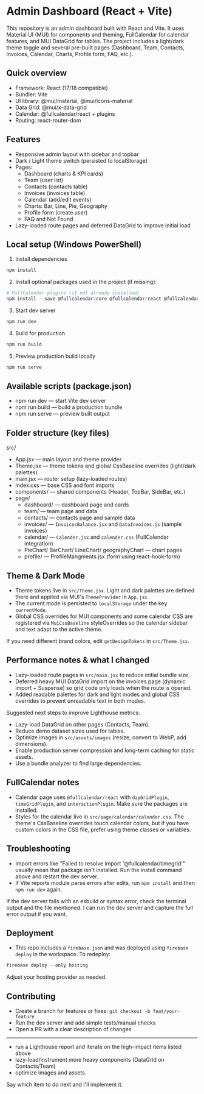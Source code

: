 # Admin Dashboard (React + Vite)

This repository is an admin dashboard built with React and Vite. It uses Material UI (MUI) for components and theming, FullCalendar for calendar features, and MUI DataGrid for tables. The project includes a light/dark theme toggle and several pre-built pages (Dashboard, Team, Contacts, Invoices, Calendar, Charts, Profile form, FAQ, etc.).

## Quick overview

- Framework: React (17/18 compatible)
- Bundler: Vite
- UI library: @mui/material, @mui/icons-material
- Data Grid: @mui/x-data-grid
- Calendar: @fullcalendar/react + plugins
- Routing: react-router-dom

## Features

- Responsive admin layout with sidebar and topbar
- Dark / Light theme switch (persisted to localStorage)
- Pages:
  - Dashboard (charts & KPI cards)
  - Team (user list)
  - Contacts (contacts table)
  - Invoices (invoices table)
  - Calendar (add/edit events)
  - Charts: Bar, Line, Pie, Geography
  - Profile form (create user)
  - FAQ and Not Found
- Lazy-loaded route pages and deferred DataGrid to improve initial load

## Local setup (Windows PowerShell)

1. Install dependencies

```powershell
npm install
```

2. Install optional packages used in the project (if missing):

```powershell
# FullCalendar plugins (if not already installed)
npm install --save @fullcalendar/core @fullcalendar/react @fullcalendar/daygrid @fullcalendar/timegrid @fullcalendar/interaction
```

3. Start dev server

```powershell
npm run dev
```

4. Build for production

```powershell
npm run build
```

5. Preview production build locally

```powershell
npm run serve
```

## Available scripts (package.json)

- npm run dev — start Vite dev server
- npm run build — build a production bundle
- npm run serve — preview built output

## Folder structure (key files)

src/
- App.jsx — main layout and theme provider
- Theme.jsx — theme tokens and global CssBaseline overrides (light/dark palettes)
- main.jsx — router setup (lazy-loaded routes)
- index.css — base CSS and font imports
- components/ — shared components (Header, TopBar, SideBar, etc.)
- page/
  - dashboard/ — dashboard page and cards
  - team/ — team page and data
  - contacts/ — contacts page and sample data
  - invoices/ — `InvoicesBalance.jsx` and `DataInvoices.js` (sample invoices)
  - calendar/ — `Calender.jsx` and `calender.css` (FullCalendar integration)
  - PieChart/ BarChart/ LineChart/ geographyChart — chart pages
  - profile/ — ProfileMangments.jsx (form using react-hook-form)

## Theme & Dark Mode

- Theme tokens live in `src/Theme.jsx`. Light and dark palettes are defined there and applied via MUI's `ThemeProvider` in `App.jsx`.
- The current mode is persisted to `localStorage` under the key `currentMode`.
- Global CSS overrides for MUI components and some calendar CSS are registered via `MuiCssBaseline` styleOverrides so the calendar sidebar and text adapt to the active theme.

If you need different brand colors, edit `getDesignTokens` in `src/Theme.jsx`.

## Performance notes & what I changed

- Lazy-loaded route pages in `src/main.jsx` to reduce initial bundle size.
- Deferred heavy MUI DataGrid import on the invoices page (dynamic import + Suspense) so grid code only loads when the route is opened.
- Added readable palettes for dark and light modes and global CSS overrides to prevent unreadable text in both modes.

Suggested next steps to improve Lighthouse metrics:
- Lazy-load DataGrid on other pages (Contacts, Team).
- Reduce demo dataset sizes used for tables.
- Optimize images in `src/assets/images` (resize, convert to WebP, add dimensions).
- Enable production server compression and long-term caching for static assets.
- Use a bundle analyzer to find large dependencies.

## FullCalendar notes

- Calendar page uses `@fullcalendar/react` with `dayGridPlugin`, `timeGridPlugin`, and `interactionPlugin`. Make sure the packages are installed.
- Styles for the calendar live in `src/page/calendar/calender.css`. The theme's CssBaseline overrides touch calendar colors, but if you have custom colors in the CSS file, prefer using theme classes or variables.

## Troubleshooting

- Import errors like "Failed to resolve import '@fullcalendar/timegrid'" usually mean that package isn't installed. Run the install command above and restart the dev server.
- If Vite reports module parse errors after edits, run `npm install` and then `npm run dev` again.

If the dev server fails with an esbuild or syntax error, check the terminal output and the file mentioned. I can run the dev server and capture the full error output if you want.

## Deployment

- This repo includes a `firebase.json` and was deployed using `firebase deploy` in the workspace. To redeploy:

```powershell
firebase deploy --only hosting
```

Adjust your hosting provider as needed.

## Contributing

- Create a branch for features or fixes: `git checkout -b feat/your-feature`
- Run the dev server and add simple tests/manual checks
- Open a PR with a clear description of changes

-------------------------------------------------------------------------------

- run a Lighthouse report and iterate on the high-impact items listed above
- lazy-load/instrument more heavy components (DataGrid on Contacts/Team)
- optimize images and assets

Say which item to do next and I'll implement it.
